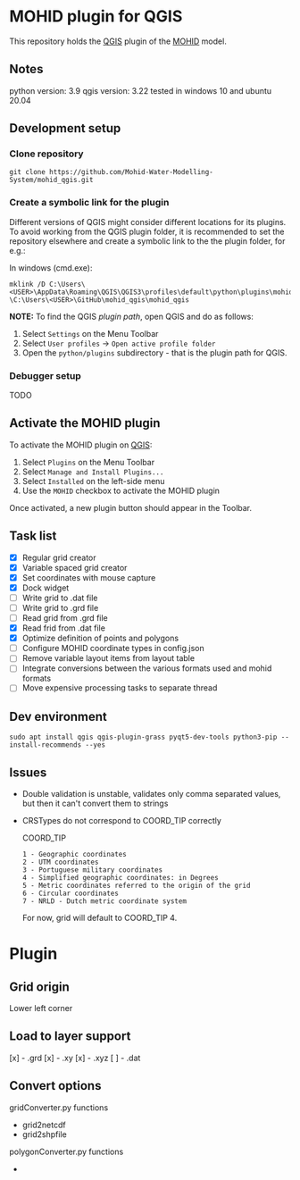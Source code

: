 # MOHID plugin for QGIS
This repository holds the [QGIS](https://qgis.org/) plugin of the [MOHID](http://www.mohid.com/) model.

## Notes

python version: 3.9
qgis version: 3.22
tested in windows 10 and ubuntu 20.04

## Development setup

### Clone repository

    git clone https://github.com/Mohid-Water-Modelling-System/mohid_qgis.git

### Create a symbolic link for the plugin 

Different versions of QGIS might consider different locations for its plugins. To avoid working from the QGIS plugin folder, it is recommended to set the repository elsewhere and create a symbolic link to the the plugin folder, for e.g.:

In windows (cmd.exe):

    mklink /D C:\Users\<USER>\AppData\Roaming\QGIS\QGIS3\profiles\default\python\plugins\mohid_qgis \C:\Users\<USER>\GitHub\mohid_qgis\mohid_qgis
   

**NOTE:**  To find the QGIS _plugin path_, open QGIS and do as follows:
1. Select `Settings` on the Menu Toolbar
2. Select `User profiles` -> `Open active profile folder`
3. Open the `python/plugins` subdirectory - that is the plugin path for QGIS.

### Debugger setup

TODO

## Activate the MOHID plugin

To activate the MOHID plugin on [QGIS](https://qgis.org/):
1. Select `Plugins` on the Menu Toolbar
2. Select `Manage and Install Plugins...`
3. Select `Installed` on the left-side menu
4. Use the `MOHID` checkbox to activate the MOHID plugin

Once activated, a new plugin button should appear in the Toolbar.

## Task list

- [x] Regular grid creator
- [x] Variable spaced grid creator
- [x] Set coordinates with mouse capture
- [x] Dock widget
- [ ] Write grid to .dat file
- [ ] Write grid to .grd file
- [ ] Read grid from .grd file
- [x] Read frid from .dat file
- [x] Optimize definition of points and polygons
- [ ] Configure MOHID coordinate types in config.json
- [ ] Remove variable layout items from layout table
- [ ] Integrate conversions between the various formats used and mohid formats
- [ ] Move expensive processing tasks to separate thread

## Dev environment

    sudo apt install qgis qgis-plugin-grass pyqt5-dev-tools python3-pip --install-recommends --yes

## Issues

- Double validation is unstable, validates only comma separated values, but then it can't convert them to strings
- CRSTypes do not correspond to COORD_TIP correctly

    COORD_TIP
    ```
    1 - Geographic coordinates
    2 - UTM coordinates
    3 - Portuguese military coordinates
    4 - Simplified geographic coordinates: in Degrees
    5 - Metric coordinates referred to the origin of the grid
    6 - Circular coordinates
    7 - NRLD - Dutch metric coordinate system
    ```

    For now, grid will default to COORD_TIP 4.

# Plugin

## Grid origin

Lower left corner

## Load to layer support

[x] - .grd
[x] - .xy
[x] - .xyz
[ ] - .dat

## Convert options

gridConverter.py functions

- grid2netcdf
- grid2shpfile

polygonConverter.py functions

- 

